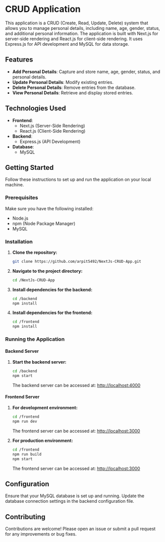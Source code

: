 # CRUD Application

This application is a CRUD (Create, Read, Update, Delete) system that allows you to manage personal details, including name, age, gender, status, and additional personal information. The application is built with Next.js for server-side rendering and React.js for client-side rendering. It uses Express.js for API development and MySQL for data storage.

## Features

- **Add Personal Details**: Capture and store name, age, gender, status, and personal details.
- **Update Personal Details**: Modify existing entries.
- **Delete Personal Details**: Remove entries from the database.
- **View Personal Details**: Retrieve and display stored entries.

## Technologies Used

- **Frontend**:
  - Next.js (Server-Side Rendering)
  - React.js (Client-Side Rendering)
- **Backend**:
  - Express.js (API Development)
- **Database**:
  - MySQL

## Getting Started

Follow these instructions to set up and run the application on your local machine.

### Prerequisites

Make sure you have the following installed:

- Node.js
- npm (Node Package Manager)
- MySQL

### Installation

1. **Clone the repository:**

   ```bash
   git clone https://github.com/arpit5492/NextJs-CRUD-App.git
   ```

2. **Navigate to the project directory:**

   ```bash
   cd /NextJs-CRUD-App
   ```

3. **Install dependencies for the backend:**

   ```bash
   cd /backend
   npm install
   ```

4. **Install dependencies for the frontend:**
   ```bash
   cd /frontend
   npm install
   ```

### Running the Application

#### Backend Server

1. **Start the backend server:**
   ```bash
   cd /backend
   npm start
   ```
   The backend server can be accessed at: [http://localhost:4000](http://localhost:4000)

#### Frontend Server

1. **For development environment:**

   ```bash
   cd /frontend
   npm run dev
   ```

   The frontend server can be accessed at: [http://localhost:3000](http://localhost:3000)

2. **For production environment:**
   ```bash
   cd /frontend
   npm run build
   npm start
   ```
   The frontend server can be accessed at: [http://localhost:3000](http://localhost:3000)

## Configuration

Ensure that your MySQL database is set up and running. Update the database connection settings in the backend configuration file.

## Contributing

Contributions are welcome! Please open an issue or submit a pull request for any improvements or bug fixes.
